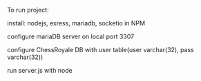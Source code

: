 To run project:

  install: nodejs, exress, mariadb, socketio in NPM

  configure mariaDB server on local port 3307

  configure ChessRoyale DB with user table(user varchar(32), pass varchar(32))

  run server.js with node
